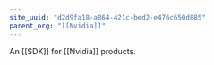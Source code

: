```yaml
---
site_uuid: "d2d9fa18-a864-421c-bed2-e476c650d885"
parent_org: "[[Nvidia]]"
---
```


An [[SDK]] for [[Nvidia]] products.  


